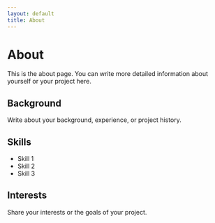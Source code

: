 ```yaml
---
layout: default
title: About
---
```


# About

This is the about page. You can write more detailed information about yourself or your project here.

## Background

Write about your background, experience, or project history.

## Skills

- Skill 1
- Skill 2
- Skill 3

## Interests

Share your interests or the goals of your project. 